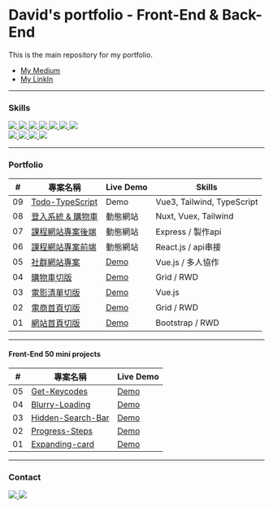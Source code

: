 # David's portfolio - Front-End & Back-End
This is the main repository for my portfolio.</br>
- [My Medium](https://medium.com/@sh330035)
- [My LinkIn](https://www.linkedin.com/in/david-hsieh-751875194/)
---
### Skills
<a href="https://tailwindcss.com/">
  <img src="https://img.shields.io/badge/Tailwindcss-black?style=for-the-badge&logo=tailwindcss&logoColor=blue">
</a>
<a href="https://nuxtjs.org/">
  <img src="https://img.shields.io/badge/Nuxt.js-4FC08D?style=for-the-badge&logo=nuxt.js&logoColor=white">
</a>
<a href="https://html.com/">
  <img src="https://img.shields.io/badge/HTML-E34F26?style=for-the-badge&logo=HTML5&logoColor=white">
</a>
<a href="https://www.w3schools.com/css/">
  <img src="https://img.shields.io/badge/CSS-1572B6?style=for-the-badge&logo=CSS3&logoColor=white">
</a>
<a href="https://www.javascript.com/">
  <img src="https://img.shields.io/badge/JavaScript-323330?style=for-the-badge&logo=javascript&logoColor=F7DF1E">
</a>
<a href="https://nodejs.org/en/">
  <img src="https://img.shields.io/badge/NODE.JS-339933?style=for-the-badge&logo=Node.js&logoColor=white">
</a>
<a href="https://sass-lang.com/">
  <img src="https://img.shields.io/badge/Sass-CC6699?style=for-the-badge&logo=Sass&logoColor=white">
</a>
</br>
<a href="https://vuejs.org/">
  <img src="https://img.shields.io/badge/Vue.js-4FC08D?style=for-the-badge&logo=Vue.js&logoColor=white">
</a>
<a href="https://reactjs.org/">
  <img src="https://img.shields.io/badge/React.js-000000?style=for-the-badge&logo=React&logoColor=#61DAFB">
</a>
<a href="https://expressjs.com/">
  <img src="https://img.shields.io/badge/Express.js-339933?style=for-the-badge&logo=Node.js&logoColor=white">
</a>
<a href="https://getbootstrap.com/">
  <img src="https://img.shields.io/badge/Bootstrap-7952B3?style=for-the-badge&logo=Bootstrap&logoColor=white">
</a>

---
### Portfolio
 
|#|專案名稱|Live Demo|Skills
|--|----|----|----
|09|[Todo-TypeScript](https://github.com/sh330035/todo_typescript)|Demo|Vue3, Tailwind, TypeScript
|08|[登入系統 & 購物車](https://github.com/sh330035/interview-project)|動態網站|Nuxt, Vuex, Tailwind
|07|[課程網站專案後端](https://github.com/sh330035/course-project-express)|動態網站|Express / 製作api
|06|[課程網站專案前端](https://github.com/sh330035/course-project-react)|動態網站|React.js / api串接
|05|[社群網站專案](https://github.com/sh330035/twitter-frontend)|[Demo](https://sh330035.github.io/twitter-frontend/#/)|Vue.js / 多人協作
|04|[購物車切版](https://github.com/sh330035/shop_cart_page)|[Demo](https://sh330035.github.io/shop_cart_page/)|Grid / RWD
|03|[電影清單切版](https://codepen.io/David3335/pen/qBXjxqq)|[Demo](https://codepen.io/David3335/pen/qBXjxqq)|Vue.js
|02|[電商首頁切版](https://github.com/sh330035/T-shirt-market-project)|[Demo](https://sh330035.github.io/T-shirt-market-project/)|Grid / RWD
|01|[網站首頁切版](https://github.com/sh330035/dog-adoption-project)|[Demo](https://sh330035.github.io/dog-adoption-project/)|Bootstrap / RWD

---
#### Front-End 50 mini projects

|#|專案名稱|Live Demo
|--|----|----
|05|[Get-Keycodes](https://github.com/sh330035/front-end-50/tree/main/get-keycodes)|[Demo](https://sh330035.github.io/front-end-50/get-keycodes/)
|04|[Blurry-Loading](https://github.com/sh330035/front-end-50/tree/main/blurry-loading)|[Demo](https://sh330035.github.io/front-end-50/blurry-loading/)
|03|[Hidden-Search-Bar](https://github.com/sh330035/front-end-50/tree/main/hidden-searchBar)|[Demo](https://sh330035.github.io/front-end-50/hidden-searchBar/)
|02|[Progress-Steps](https://github.com/sh330035/front-end-50/tree/main/progress-steps)|[Demo](https://sh330035.github.io/front-end-50/progress-steps/)
|01|[Expanding-card](https://github.com/sh330035/front-end-50/tree/main/expanding-cards)|[Demo](https://sh330035.github.io/front-end-50/expanding-cards/)

---
### Contact
<a href="https://www.linkedin.com/in/david-hsieh-751875194/">
  <img src="https://img.shields.io/badge/LinkedIn-0A66C2?style=for-the-badge&logo=LinkedIn&logoColor=white">
</a>
<a href="mailto:sh330035@gmail.com">
  <img src="https://img.shields.io/badge/sh330035@gmail.com-fafafa?style=for-the-badge&logo=Gmail&logoColor=#EA4335">
</a>
